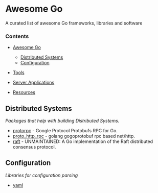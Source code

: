 # Awesome Go

A curated list of awesome Go frameworks, libraries and software

### Contents

- [Awesome Go](#awesome-go)
    
    - [Distributed Systems](#web-frameworks)
    - [Configuration](#configuration)

- [Tools](#tools)


- [Server Applications](#server-applications)

- [Resources](#resources)


## Distributed Systems

*Packages that help with building Distributed Systems.*

* [protorpc](https://github.com/chai2010/protorpc) - Google Protocol Protobufs RPC for Go.
* [proto_http_rpc](https://github.com/Terry-Mao/protorpc) - golang gogoprotobuf rpc based net/http.
* [raft](https://github.com/goraft/raft) - UNMAINTAINED: A Go implementation of the Raft distributed consensus protocol.

## Configuration

*Libraries for configuration parsing*

* [yaml](https://github.com/go-yaml/yaml)